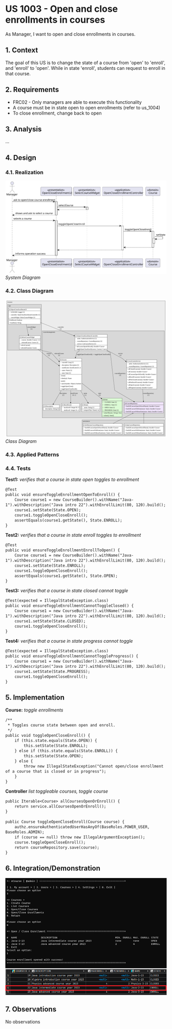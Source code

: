 # US 1003 - Open and close enrollments in courses

As Manager, I want to open and close enrollments in courses.

## 1. Context

The goal of this US is to change the state of a course from 'open' to 'enroll', and 'enroll' to 'open'.
While in state 'enroll', students can request to enroll in that course.


## 2. Requirements

* FRC02 - Only managers are able to execute this functionality
* A course must be in state open to open enrollments (refer to us_1004)
* To close enrollment, change back to open

## 3. Analysis

...

## 4. Design

### 4.1. Realization

![](OpenCloseEnrollment_SD.svg)
*System Diagram*

### 4.2. Class Diagram

![](OpenCloseEnrollment_CD.svg)
*Class Diagram*

### 4.3. Applied Patterns

### 4.4. Tests

**Test1:** *verifies that a course in state open toggles to enrollment*  

    @Test
    public void ensureToggleEnrollmentOpenToEnroll() {
        Course course1 = new CourseBuilder().withName("Java-1").withDescription("Java intro 22").withEnrollLimit(80, 120).build();
        course1.setState(State.OPEN);
        course1.toggleOpenCloseEnroll();
        assertEquals(course1.getState(), State.ENROLL);
    }

**Test2:** *verifies that a course in state enroll toggles to enrollment*

    @Test
    public void ensureToggleEnrollmentEnrollToOpen() {
        Course course1 = new CourseBuilder().withName("Java-1").withDescription("Java intro 22").withEnrollLimit(80, 120).build();
        course1.setState(State.ENROLL);
        course1.toggleOpenCloseEnroll();
        assertEquals(course1.getState(), State.OPEN);
    }

**Test3:** *verifies that a course in state closed cannot toggle*

    @Test(expected = IllegalStateException.class)
    public void ensureToggleEnrollmentCannotToggleClosed() {
        Course course1 = new CourseBuilder().withName("Java-1").withDescription("Java intro 22").withEnrollLimit(80, 120).build();
        course1.setState(State.CLOSED);
        course1.toggleOpenCloseEnroll();
    }

**Test4:** *verifies that a course in state progress cannot toggle*

    @Test(expected = IllegalStateException.class)
    public void ensureToggleEnrollmentCannotToggleProgress() {
        Course course1 = new CourseBuilder().withName("Java-1").withDescription("Java intro 22").withEnrollLimit(80, 120).build();
        course1.setState(State.PROGRESS);
        course1.toggleOpenCloseEnroll();
    }

## 5. Implementation

**Course:** *toggle enrollments*

    /**
     * Toggles course state between open and enroll.
     */
    public void toggleOpenCloseEnroll() {
        if (this.state.equals(State.OPEN)) {
            this.setState(State.ENROLL);
        } else if (this.state.equals(State.ENROLL)) {
            this.setState(State.OPEN);
        } else {
            throw new IllegalStateException("Cannot open/close enrollment of a course that is closed or in progress");
        }
    }

**Controller** *list toggleable courses, toggle course*

    public Iterable<Course> allCoursesOpenOrEnroll() {
        return service.allCoursesOpenOrEnroll();
    }

    public Course toggleOpenCloseEnroll(Course course) {
        authz.ensureAuthenticatedUserHasAnyOf(BaseRoles.POWER_USER, BaseRoles.ADMIN);
        if (course == null) throw new IllegalArgumentException();
        course.toggleOpenCloseEnroll();
        return courseRepository.save(course);
    }

## 6. Integration/Demonstration

![](DEMO_interaction.png)
![](DEMO_db.png)


## 7. Observations

No observations